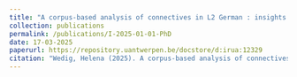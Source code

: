 ```yaml
---
title: "A corpus-based analysis of connectives in L2 German : insights into the effect of learners' native language on academic writing in a foreign language"
collection: publications
permalink: /publications/I-2025-01-01-PhD
date: 17-03-2025
paperurl: https://repository.uantwerpen.be/docstore/d:irua:12329
citation: "Wedig, Helena (2025). A corpus-based analysis of connectives in L2 German : insights into the effect of learners' native language on academic writing in a foreign language. [Doctoral dissertation, University of Antwerp]. Repository UAntwerp. https://doi.org/10.63028/10067/2123600151162165141"
---
```


